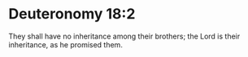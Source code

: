 # Deuteronomy 18:2

They shall have no inheritance among their brothers; the Lord is their inheritance, as he promised them.
